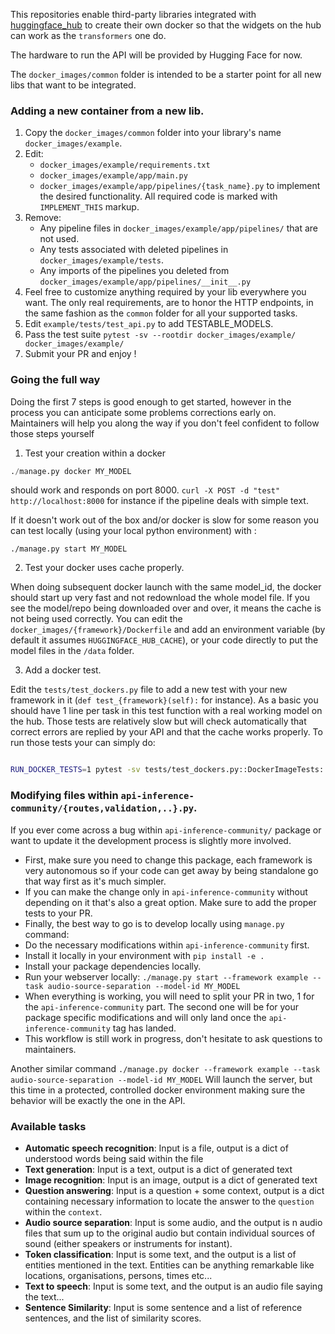 
This repositories enable third-party libraries integrated with [huggingface_hub](https://github.com/huggingface/huggingface_hub/) to create
their own docker so that the widgets on the hub can work as the `transformers` one do.

The hardware to run the API will be provided by Hugging Face for now.

The `docker_images/common` folder is intended to be a starter point for all new libs that 
want to be integrated.

### Adding a new container from a new lib.


1. Copy the `docker_images/common` folder into your library's name `docker_images/example`.
2. Edit:
    - `docker_images/example/requirements.txt`
    - `docker_images/example/app/main.py`
    - `docker_images/example/app/pipelines/{task_name}.py` 
    to implement the desired functionality. All required code is marked with `IMPLEMENT_THIS` markup.
3. Remove:
    - Any pipeline files in `docker_images/example/app/pipelines/` that are not used.
    - Any tests associated with deleted pipelines in `docker_images/example/tests`.
    - Any imports of the pipelines you deleted from `docker_images/example/app/pipelines/__init__.py`
4. Feel free to customize anything required by your lib everywhere you want. The only real requirements, are to honor the HTTP endpoints, in the same fashion as the `common` folder for all your supported tasks.
5. Edit `example/tests/test_api.py` to add TESTABLE_MODELS.
6. Pass the test suite `pytest -sv --rootdir docker_images/example/ docker_images/example/`
7. Submit your PR and enjoy !

### Going the full way

Doing the first 7 steps is good enough to get started, however in the process 
you can anticipate some problems corrections early on. Maintainers will help you
along the way if you don't feel confident to follow those steps yourself

1. Test your creation within a docker

```python
./manage.py docker MY_MODEL
```

should work and responds on port 8000. `curl -X POST -d "test" http://localhost:8000` for instance if 
the pipeline deals with simple text.

If it doesn't work out of the box and/or docker is slow for some reason you
can test locally (using your local python environment) with :

`./manage.py start MY_MODEL`


2. Test your docker uses cache properly.

When doing subsequent docker launch with the same model_id, the docker should start up very fast and not redownload the whole model file. If you see the model/repo being downloaded over and over, it means the cache is not being used correctly.
You can edit the `docker_images/{framework}/Dockerfile` and add an environment variable (by default it assumes `HUGGINGFACE_HUB_CACHE`), or your code directly to put
the model files in the `/data` folder.

3. Add a docker test.

Edit the `tests/test_dockers.py` file to add a new test with your new framework
in it (`def test_{framework}(self):` for instance). As a basic you should have 1 line per task in this test function with a real working model on the hub. Those tests are relatively slow but will check automatically that correct errors are replied by your API and that the cache works properly. To run those tests your can simply do:

```bash

RUN_DOCKER_TESTS=1 pytest -sv tests/test_dockers.py::DockerImageTests::test_{framework}
```

### Modifying files within `api-inference-community/{routes,validation,..}.py`.

If you ever come across a bug within `api-inference-community/` package or want to update it
the development process is slightly more involved.

- First, make sure you need to change this package, each framework is very autonomous
 so if your code can get away by being standalone go that way first as it's much simpler.
- If you can make the change only in `api-inference-community` without depending on it
that's also a great option. Make sure to add the proper tests to your PR.
- Finally, the best way to go is to develop locally using `manage.py` command:
- Do the necessary modifications within `api-inference-community` first.
- Install it locally in your environment with `pip install -e .`
- Install your package dependencies locally.
- Run your webserver locally: `./manage.py start --framework example --task audio-source-separation --model-id MY_MODEL`
- When everything is working, you will need to split your PR in two, 1 for the `api-inference-community` part.
  The second one will be for your package specific modifications and will only land once the `api-inference-community`
  tag has landed.
- This workflow is still work in progress, don't hesitate to ask questions to maintainers.

Another similar command `./manage.py docker --framework example --task audio-source-separation --model-id MY_MODEL`
Will launch the server, but this time in a protected, controlled docker environment making sure the behavior
will be exactly the one in the API.



### Available tasks

- **Automatic speech recognition**: Input is a file, output is a dict of understood words being said within the file
- **Text generation**: Input is a text, output is a dict of generated text
- **Image recognition**: Input is an image, output is a dict of generated text
- **Question answering**: Input is a question + some context, output is a dict containing necessary information to locate the answer to the `question` within the `context`.
- **Audio source separation**: Input is some audio, and the output is n audio files that sum up to the original audio but contain individual sources of sound (either speakers or instruments for instant).
- **Token classification**: Input is some text, and the output is a list of entities mentioned in the text. Entities can be anything remarkable like locations, organisations, persons, times etc...
- **Text to speech**: Input is some text, and the output is an audio file saying the text...
- **Sentence Similarity**: Input is some sentence and a list of reference sentences, and the list of similarity scores.

